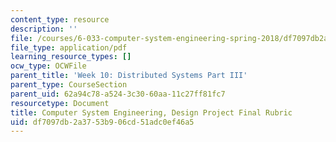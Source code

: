 ```yaml
---
content_type: resource
description: ''
file: /courses/6-033-computer-system-engineering-spring-2018/df7097db2a3753b906cd51adc0ef46a5_MIT6_033S18dpr_rubric.pdf
file_type: application/pdf
learning_resource_types: []
ocw_type: OCWFile
parent_title: 'Week 10: Distributed Systems Part III'
parent_type: CourseSection
parent_uid: 62a94c78-a524-3c30-60aa-11c27ff81fc7
resourcetype: Document
title: Computer System Engineering, Design Project Final Rubric
uid: df7097db-2a37-53b9-06cd-51adc0ef46a5
---
```

